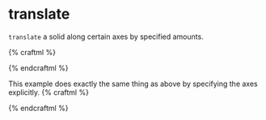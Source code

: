 # translate

`translate` a solid along certain axes by specified amounts.

{% craftml %}
<cube/>
<!-- translate this prism by 40 in x -->
<prism t="translate 40 0 0"/>

<!-- translate this sphere by -20 in x -->
<sphere t="translate -20 0 0"/>

<!-- translate this cylinder by 20 in y -->
<cylinder t="translate 0 20 0"/>

<!-- translate this dome by -40 in y -->
<dome t="translate 0 -40 0"/>
{% endcraftml %}


This example does exactly the same thing as above by specifying the
axes explicitly.
{% craftml %}
<cube/>
<!-- translate this prism by 40 in x -->
<prism t="translate x 40"/>

<!-- translate this sphere by -20 in x -->
<sphere t="translate x -20"/>

<!-- translate this cylinder by 20 in y -->
<cylinder t="translate y 20"/>

<!-- translate this dome by -40 in y -->
<dome t="translate y -40"/>
{% endcraftml %}
